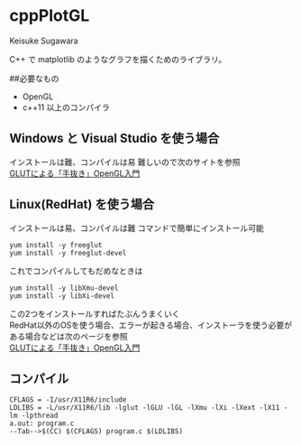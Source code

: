 # cppPlotGL
Keisuke Sugawara

C++ で matplotlib のようなグラフを描くためのライブラリ。

##必要なもの
* OpenGL  
* c++11 以上のコンパイラ  

## Windows と Visual Studio を使う場合  

インストールは難、コンパイルは易
難しいので次のサイトを参照  
  [GLUTによる「手抜き」OpenGL入門](http://www.wakayama-u.ac.jp/~tokoi/opengl/libglut.html#2.3)

## Linux(RedHat) を使う場合  

インストールは易、コンパイルは難
コマンドで簡単にインストール可能  

    yum install -y freeglut  
    yum install -y freeglut-devel  

これでコンパイルしてもだめなときは  

    yum install -y libXmu-devel
    yum install -y libXi-devel  

この2つをインストールすればたぶんうまくいく  
RedHat以外のOSを使う場合、エラーが起きる場合、インストーラを使う必要がある場合などは次のページを参照  
[GLUTによる「手抜き」OpenGL入門](http://www.wakayama-u.ac.jp/~tokoi/opengl/libglut.html#2.2)


## コンパイル

    CFLAGS = -I/usr/X11R6/include
    LDLIBS = -L/usr/X11R6/lib -lglut -lGLU -lGL -lXmu -lXi -lXext -lX11 -lm -lpthread
    a.out: program.c
    --Tab-->$(CC) $(CFLAGS) program.c $(LDLIBS)

